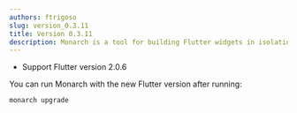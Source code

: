 ```yaml
---
authors: ftrigoso
slug: version_0.3.11
title: Version 0.3.11
description: Monarch is a tool for building Flutter widgets in isolation. It makes it easy to build, test and debug complex UIs.
---
```


- Support Flutter version 2.0.6

You can run Monarch with the new Flutter version after running:
```
monarch upgrade
```
